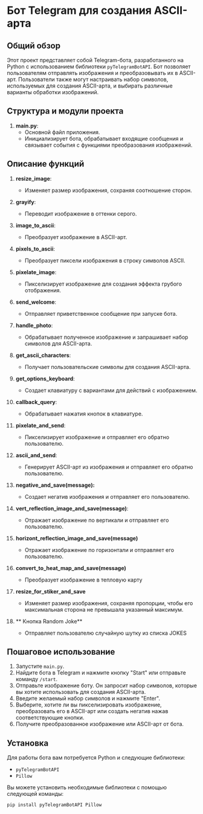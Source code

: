 # Бот Telegram для создания ASCII-арта

## Общий обзор

Этот проект представляет собой Telegram-бота, разработанного на Python с использованием библиотеки `pyTelegramBotAPI`.
Бот позволяет пользователям отправлять изображения и преобразовывать их в ASCII-арт. Пользователи также могут
настраивать набор символов, используемых для создания ASCII-арта, и выбирать различные варианты обработки изображений.

## Структура и модули проекта

1. **main.py**:
    - Основной файл приложения.
    - Инициализирует бота, обрабатывает входящие сообщения и связывает события с функциями преобразования изображений.

## Описание функций

1. **resize_image**:
    - Изменяет размер изображения, сохраняя соотношение сторон.

2. **grayify**:
    - Переводит изображение в оттенки серого.

3. **image_to_ascii**:
    - Преобразует изображение в ASCII-арт.

4. **pixels_to_ascii**:
    - Преобразует пиксели изображения в строку символов ASCII.

5. **pixelate_image**:
    - Пикселизирует изображение для создания эффекта грубого отображения.

6. **send_welcome**:
    - Отправляет приветственное сообщение при запуске бота.

7. **handle_photo**:
    - Обрабатывает полученное изображение и запрашивает набор символов для ASCII-арта.

8. **get_ascii_characters**:
    - Получает пользовательские символы для создания ASCII-арта.

9. **get_options_keyboard**:
    - Создает клавиатуру с вариантами для действий с изображением.

10. **callback_query**:
    - Обрабатывает нажатия кнопок в клавиатуре.

11. **pixelate_and_send**:
    - Пикселизирует изображение и отправляет его обратно пользователю.

12. **ascii_and_send**:
    - Генерирует ASCII-арт из изображения и отправляет его обратно пользователю.

13. **negative_and_save(message):**
    - Создает негатив изображения и отправляет его пользователю.

14. **vert_reflection_image_and_save(message)**:
    - Отражает изображение по вертикали и отправляет его пользователю.
15. **horizont_reflection_image_and_save(message)**
    - Отражает изображение по горизонтали и отправляет его пользователю.
16. **convert_to_heat_map_and_save(message)**
    - Преобразует изображение в тепловую карту
17. **resize_for_stiker_and_save**
    - Изменяет размер изображения, сохраняя пропорции, чтобы его максимальная сторона не превышала указанный максимум.
18. ** Кнопка Random Joke**
    - Отправляет пользователю случайную шутку из списка JOKES

## Пошаговое использование

1. Запустите `main.py`.
2. Найдите бота в Telegram и нажмите кнопку "Start" или отправьте команду `/start`.
3. Отправьте изображение боту. Он запросит набор символов, которые вы хотите использовать для создания ASCII-арта.
4. Введите желаемый набор символов и нажмите "Enter".
5. Выберите, хотите ли вы пикселизировать изображение, преобразовать его в ASCII-арт или создать негатив нажав
   соответствующие кнопки.
6. Получите преобразованное изображение или ASCII-арт от бота.

## Установка

Для работы бота вам потребуется Python и следующие библиотеки:

- `pyTelegramBotAPI`
- `Pillow`

Вы можете установить необходимые библиотеки с помощью следующей команды:

```bash
pip install pyTelegramBotAPI Pillow
